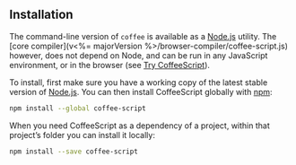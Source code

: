 ## Installation

The command-line version of `coffee` is available as a [Node.js](http://nodejs.org/) utility. The [core compiler](v<%= majorVersion %>/browser-compiler/coffee-script.js) however, does not depend on Node, and can be run in any JavaScript environment, or in the browser (see [Try CoffeeScript](#try)).

To install, first make sure you have a working copy of the latest stable version of [Node.js](http://nodejs.org/). You can then install CoffeeScript globally with [npm](http://npmjs.org):

```bash
npm install --global coffee-script
```

When you need CoffeeScript as a dependency of a project, within that project’s folder you can install it locally:

```bash
npm install --save coffee-script
```
